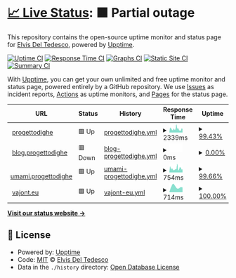 # [📈 Live Status](https://phante.github.io/prdi-status): <!--live status--> **🟧 Partial outage**

This repository contains the open-source uptime monitor and status page for [Elvis Del Tedesco](https://www.phante.com), powered by [Upptime](https://github.com/upptime/upptime).

[![Uptime CI](https://github.com/phante/prdi-status/workflows/Uptime%20CI/badge.svg)](https://github.com/phante/prdi-status/actions?query=workflow%3A%22Uptime+CI%22)
[![Response Time CI](https://github.com/phante/prdi-status/workflows/Response%20Time%20CI/badge.svg)](https://github.com/phante/prdi-status/actions?query=workflow%3A%22Response+Time+CI%22)
[![Graphs CI](https://github.com/phante/prdi-status/workflows/Graphs%20CI/badge.svg)](https://github.com/phante/prdi-status/actions?query=workflow%3A%22Graphs+CI%22)
[![Static Site CI](https://github.com/phante/prdi-status/workflows/Static%20Site%20CI/badge.svg)](https://github.com/phante/prdi-status/actions?query=workflow%3A%22Static+Site+CI%22)
[![Summary CI](https://github.com/phante/prdi-status/workflows/Summary%20CI/badge.svg)](https://github.com/phante/prdi-status/actions?query=workflow%3A%22Summary+CI%22)

With [Upptime](https://upptime.js.org), you can get your own unlimited and free uptime monitor and status page, powered entirely by a GitHub repository. We use [Issues](https://github.com/phante/prdi-status/issues) as incident reports, [Actions](https://github.com/phante/prdi-status/actions) as uptime monitors, and [Pages](https://phante.github.io/prdi-status) for the status page.

<!--start: status pages-->
<!-- This summary is generated by Upptime (https://github.com/upptime/upptime) -->
<!-- Do not edit this manually, your changes will be overwritten -->
<!-- prettier-ignore -->
| URL | Status | History | Response Time | Uptime |
| --- | ------ | ------- | ------------- | ------ |
| <img alt="" src="https://icons.duckduckgo.com/ip3/www.progettodighe.it.ico" height="13"> [progettodighe](https://www.progettodighe.it) | 🟩 Up | [progettodighe.yml](https://github.com/phante/prdi-status/commits/HEAD/history/progettodighe.yml) | <details><summary><img alt="Response time graph" src="./graphs/progettodighe/response-time-week.png" height="20"> 2339ms</summary><br><a href="https://status.prdi.it/history/progettodighe"><img alt="Response time 2129" src="https://img.shields.io/endpoint?url=https%3A%2F%2Fraw.githubusercontent.com%2Fphante%2Fprdi-status%2FHEAD%2Fapi%2Fprogettodighe%2Fresponse-time.json"></a><br><a href="https://status.prdi.it/history/progettodighe"><img alt="24-hour response time 2122" src="https://img.shields.io/endpoint?url=https%3A%2F%2Fraw.githubusercontent.com%2Fphante%2Fprdi-status%2FHEAD%2Fapi%2Fprogettodighe%2Fresponse-time-day.json"></a><br><a href="https://status.prdi.it/history/progettodighe"><img alt="7-day response time 2339" src="https://img.shields.io/endpoint?url=https%3A%2F%2Fraw.githubusercontent.com%2Fphante%2Fprdi-status%2FHEAD%2Fapi%2Fprogettodighe%2Fresponse-time-week.json"></a><br><a href="https://status.prdi.it/history/progettodighe"><img alt="30-day response time 2246" src="https://img.shields.io/endpoint?url=https%3A%2F%2Fraw.githubusercontent.com%2Fphante%2Fprdi-status%2FHEAD%2Fapi%2Fprogettodighe%2Fresponse-time-month.json"></a><br><a href="https://status.prdi.it/history/progettodighe"><img alt="1-year response time 2129" src="https://img.shields.io/endpoint?url=https%3A%2F%2Fraw.githubusercontent.com%2Fphante%2Fprdi-status%2FHEAD%2Fapi%2Fprogettodighe%2Fresponse-time-year.json"></a></details> | <details><summary><a href="https://status.prdi.it/history/progettodighe">99.43%</a></summary><a href="https://status.prdi.it/history/progettodighe"><img alt="All-time uptime 99.90%" src="https://img.shields.io/endpoint?url=https%3A%2F%2Fraw.githubusercontent.com%2Fphante%2Fprdi-status%2FHEAD%2Fapi%2Fprogettodighe%2Fuptime.json"></a><br><a href="https://status.prdi.it/history/progettodighe"><img alt="24-hour uptime 98.53%" src="https://img.shields.io/endpoint?url=https%3A%2F%2Fraw.githubusercontent.com%2Fphante%2Fprdi-status%2FHEAD%2Fapi%2Fprogettodighe%2Fuptime-day.json"></a><br><a href="https://status.prdi.it/history/progettodighe"><img alt="7-day uptime 99.43%" src="https://img.shields.io/endpoint?url=https%3A%2F%2Fraw.githubusercontent.com%2Fphante%2Fprdi-status%2FHEAD%2Fapi%2Fprogettodighe%2Fuptime-week.json"></a><br><a href="https://status.prdi.it/history/progettodighe"><img alt="30-day uptime 99.63%" src="https://img.shields.io/endpoint?url=https%3A%2F%2Fraw.githubusercontent.com%2Fphante%2Fprdi-status%2FHEAD%2Fapi%2Fprogettodighe%2Fuptime-month.json"></a><br><a href="https://status.prdi.it/history/progettodighe"><img alt="1-year uptime 99.90%" src="https://img.shields.io/endpoint?url=https%3A%2F%2Fraw.githubusercontent.com%2Fphante%2Fprdi-status%2FHEAD%2Fapi%2Fprogettodighe%2Fuptime-year.json"></a></details>
| <img alt="" src="https://icons.duckduckgo.com/ip3/blog.progettodighe.it.ico" height="13"> [blog.progettodighe](https://blog.progettodighe.it) | 🟥 Down | [blog-progettodighe.yml](https://github.com/phante/prdi-status/commits/HEAD/history/blog-progettodighe.yml) | <details><summary><img alt="Response time graph" src="./graphs/blog-progettodighe/response-time-week.png" height="20"> 0ms</summary><br><a href="https://status.prdi.it/history/blog-progettodighe"><img alt="Response time 1002" src="https://img.shields.io/endpoint?url=https%3A%2F%2Fraw.githubusercontent.com%2Fphante%2Fprdi-status%2FHEAD%2Fapi%2Fblog-progettodighe%2Fresponse-time.json"></a><br><a href="https://status.prdi.it/history/blog-progettodighe"><img alt="24-hour response time 0" src="https://img.shields.io/endpoint?url=https%3A%2F%2Fraw.githubusercontent.com%2Fphante%2Fprdi-status%2FHEAD%2Fapi%2Fblog-progettodighe%2Fresponse-time-day.json"></a><br><a href="https://status.prdi.it/history/blog-progettodighe"><img alt="7-day response time 0" src="https://img.shields.io/endpoint?url=https%3A%2F%2Fraw.githubusercontent.com%2Fphante%2Fprdi-status%2FHEAD%2Fapi%2Fblog-progettodighe%2Fresponse-time-week.json"></a><br><a href="https://status.prdi.it/history/blog-progettodighe"><img alt="30-day response time 0" src="https://img.shields.io/endpoint?url=https%3A%2F%2Fraw.githubusercontent.com%2Fphante%2Fprdi-status%2FHEAD%2Fapi%2Fblog-progettodighe%2Fresponse-time-month.json"></a><br><a href="https://status.prdi.it/history/blog-progettodighe"><img alt="1-year response time 1002" src="https://img.shields.io/endpoint?url=https%3A%2F%2Fraw.githubusercontent.com%2Fphante%2Fprdi-status%2FHEAD%2Fapi%2Fblog-progettodighe%2Fresponse-time-year.json"></a></details> | <details><summary><a href="https://status.prdi.it/history/blog-progettodighe">0.00%</a></summary><a href="https://status.prdi.it/history/blog-progettodighe"><img alt="All-time uptime 65.57%" src="https://img.shields.io/endpoint?url=https%3A%2F%2Fraw.githubusercontent.com%2Fphante%2Fprdi-status%2FHEAD%2Fapi%2Fblog-progettodighe%2Fuptime.json"></a><br><a href="https://status.prdi.it/history/blog-progettodighe"><img alt="24-hour uptime 0.00%" src="https://img.shields.io/endpoint?url=https%3A%2F%2Fraw.githubusercontent.com%2Fphante%2Fprdi-status%2FHEAD%2Fapi%2Fblog-progettodighe%2Fuptime-day.json"></a><br><a href="https://status.prdi.it/history/blog-progettodighe"><img alt="7-day uptime 0.00%" src="https://img.shields.io/endpoint?url=https%3A%2F%2Fraw.githubusercontent.com%2Fphante%2Fprdi-status%2FHEAD%2Fapi%2Fblog-progettodighe%2Fuptime-week.json"></a><br><a href="https://status.prdi.it/history/blog-progettodighe"><img alt="30-day uptime 1.38%" src="https://img.shields.io/endpoint?url=https%3A%2F%2Fraw.githubusercontent.com%2Fphante%2Fprdi-status%2FHEAD%2Fapi%2Fblog-progettodighe%2Fuptime-month.json"></a><br><a href="https://status.prdi.it/history/blog-progettodighe"><img alt="1-year uptime 65.57%" src="https://img.shields.io/endpoint?url=https%3A%2F%2Fraw.githubusercontent.com%2Fphante%2Fprdi-status%2FHEAD%2Fapi%2Fblog-progettodighe%2Fuptime-year.json"></a></details>
| <img alt="" src="https://icons.duckduckgo.com/ip3/umami.progettodighe.it.ico" height="13"> [umami.progettodighe](https://umami.progettodighe.it) | 🟩 Up | [umami-progettodighe.yml](https://github.com/phante/prdi-status/commits/HEAD/history/umami-progettodighe.yml) | <details><summary><img alt="Response time graph" src="./graphs/umami-progettodighe/response-time-week.png" height="20"> 754ms</summary><br><a href="https://status.prdi.it/history/umami-progettodighe"><img alt="Response time 833" src="https://img.shields.io/endpoint?url=https%3A%2F%2Fraw.githubusercontent.com%2Fphante%2Fprdi-status%2FHEAD%2Fapi%2Fumami-progettodighe%2Fresponse-time.json"></a><br><a href="https://status.prdi.it/history/umami-progettodighe"><img alt="24-hour response time 668" src="https://img.shields.io/endpoint?url=https%3A%2F%2Fraw.githubusercontent.com%2Fphante%2Fprdi-status%2FHEAD%2Fapi%2Fumami-progettodighe%2Fresponse-time-day.json"></a><br><a href="https://status.prdi.it/history/umami-progettodighe"><img alt="7-day response time 754" src="https://img.shields.io/endpoint?url=https%3A%2F%2Fraw.githubusercontent.com%2Fphante%2Fprdi-status%2FHEAD%2Fapi%2Fumami-progettodighe%2Fresponse-time-week.json"></a><br><a href="https://status.prdi.it/history/umami-progettodighe"><img alt="30-day response time 668" src="https://img.shields.io/endpoint?url=https%3A%2F%2Fraw.githubusercontent.com%2Fphante%2Fprdi-status%2FHEAD%2Fapi%2Fumami-progettodighe%2Fresponse-time-month.json"></a><br><a href="https://status.prdi.it/history/umami-progettodighe"><img alt="1-year response time 833" src="https://img.shields.io/endpoint?url=https%3A%2F%2Fraw.githubusercontent.com%2Fphante%2Fprdi-status%2FHEAD%2Fapi%2Fumami-progettodighe%2Fresponse-time-year.json"></a></details> | <details><summary><a href="https://status.prdi.it/history/umami-progettodighe">99.66%</a></summary><a href="https://status.prdi.it/history/umami-progettodighe"><img alt="All-time uptime 99.92%" src="https://img.shields.io/endpoint?url=https%3A%2F%2Fraw.githubusercontent.com%2Fphante%2Fprdi-status%2FHEAD%2Fapi%2Fumami-progettodighe%2Fuptime.json"></a><br><a href="https://status.prdi.it/history/umami-progettodighe"><img alt="24-hour uptime 100.00%" src="https://img.shields.io/endpoint?url=https%3A%2F%2Fraw.githubusercontent.com%2Fphante%2Fprdi-status%2FHEAD%2Fapi%2Fumami-progettodighe%2Fuptime-day.json"></a><br><a href="https://status.prdi.it/history/umami-progettodighe"><img alt="7-day uptime 99.66%" src="https://img.shields.io/endpoint?url=https%3A%2F%2Fraw.githubusercontent.com%2Fphante%2Fprdi-status%2FHEAD%2Fapi%2Fumami-progettodighe%2Fuptime-week.json"></a><br><a href="https://status.prdi.it/history/umami-progettodighe"><img alt="30-day uptime 99.69%" src="https://img.shields.io/endpoint?url=https%3A%2F%2Fraw.githubusercontent.com%2Fphante%2Fprdi-status%2FHEAD%2Fapi%2Fumami-progettodighe%2Fuptime-month.json"></a><br><a href="https://status.prdi.it/history/umami-progettodighe"><img alt="1-year uptime 99.92%" src="https://img.shields.io/endpoint?url=https%3A%2F%2Fraw.githubusercontent.com%2Fphante%2Fprdi-status%2FHEAD%2Fapi%2Fumami-progettodighe%2Fuptime-year.json"></a></details>
| <img alt="" src="https://icons.duckduckgo.com/ip3/vajont.eu.ico" height="13"> [vajont.eu](https://vajont.eu) | 🟩 Up | [vajont-eu.yml](https://github.com/phante/prdi-status/commits/HEAD/history/vajont-eu.yml) | <details><summary><img alt="Response time graph" src="./graphs/vajont-eu/response-time-week.png" height="20"> 714ms</summary><br><a href="https://status.prdi.it/history/vajont-eu"><img alt="Response time 798" src="https://img.shields.io/endpoint?url=https%3A%2F%2Fraw.githubusercontent.com%2Fphante%2Fprdi-status%2FHEAD%2Fapi%2Fvajont-eu%2Fresponse-time.json"></a><br><a href="https://status.prdi.it/history/vajont-eu"><img alt="24-hour response time 649" src="https://img.shields.io/endpoint?url=https%3A%2F%2Fraw.githubusercontent.com%2Fphante%2Fprdi-status%2FHEAD%2Fapi%2Fvajont-eu%2Fresponse-time-day.json"></a><br><a href="https://status.prdi.it/history/vajont-eu"><img alt="7-day response time 714" src="https://img.shields.io/endpoint?url=https%3A%2F%2Fraw.githubusercontent.com%2Fphante%2Fprdi-status%2FHEAD%2Fapi%2Fvajont-eu%2Fresponse-time-week.json"></a><br><a href="https://status.prdi.it/history/vajont-eu"><img alt="30-day response time 910" src="https://img.shields.io/endpoint?url=https%3A%2F%2Fraw.githubusercontent.com%2Fphante%2Fprdi-status%2FHEAD%2Fapi%2Fvajont-eu%2Fresponse-time-month.json"></a><br><a href="https://status.prdi.it/history/vajont-eu"><img alt="1-year response time 798" src="https://img.shields.io/endpoint?url=https%3A%2F%2Fraw.githubusercontent.com%2Fphante%2Fprdi-status%2FHEAD%2Fapi%2Fvajont-eu%2Fresponse-time-year.json"></a></details> | <details><summary><a href="https://status.prdi.it/history/vajont-eu">100.00%</a></summary><a href="https://status.prdi.it/history/vajont-eu"><img alt="All-time uptime 10.23%" src="https://img.shields.io/endpoint?url=https%3A%2F%2Fraw.githubusercontent.com%2Fphante%2Fprdi-status%2FHEAD%2Fapi%2Fvajont-eu%2Fuptime.json"></a><br><a href="https://status.prdi.it/history/vajont-eu"><img alt="24-hour uptime 100.00%" src="https://img.shields.io/endpoint?url=https%3A%2F%2Fraw.githubusercontent.com%2Fphante%2Fprdi-status%2FHEAD%2Fapi%2Fvajont-eu%2Fuptime-day.json"></a><br><a href="https://status.prdi.it/history/vajont-eu"><img alt="7-day uptime 100.00%" src="https://img.shields.io/endpoint?url=https%3A%2F%2Fraw.githubusercontent.com%2Fphante%2Fprdi-status%2FHEAD%2Fapi%2Fvajont-eu%2Fuptime-week.json"></a><br><a href="https://status.prdi.it/history/vajont-eu"><img alt="30-day uptime 72.89%" src="https://img.shields.io/endpoint?url=https%3A%2F%2Fraw.githubusercontent.com%2Fphante%2Fprdi-status%2FHEAD%2Fapi%2Fvajont-eu%2Fuptime-month.json"></a><br><a href="https://status.prdi.it/history/vajont-eu"><img alt="1-year uptime 10.23%" src="https://img.shields.io/endpoint?url=https%3A%2F%2Fraw.githubusercontent.com%2Fphante%2Fprdi-status%2FHEAD%2Fapi%2Fvajont-eu%2Fuptime-year.json"></a></details>

<!--end: status pages-->

[**Visit our status website →**](https://phante.github.io/prdi-status)

## 📄 License

- Powered by: [Upptime](https://github.com/upptime/upptime)
- Code: [MIT](./LICENSE) © [Elvis Del Tedesco](https://www.phante.com)
- Data in the `./history` directory: [Open Database License](https://opendatacommons.org/licenses/odbl/1-0/)
